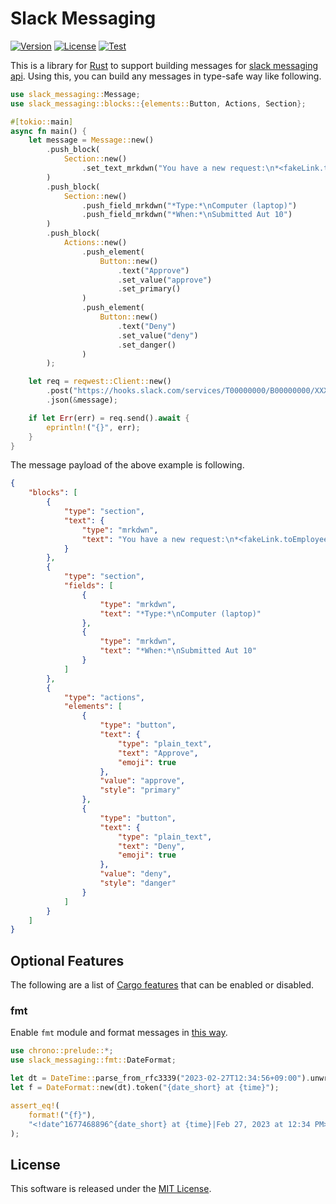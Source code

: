 # Slack Messaging

[![Version](https://img.shields.io/crates/v/slack-messaging)](https://crates.io/crates/slack-messaging)
[![License](https://img.shields.io/crates/l/slack-messaging)](LICENSE)
[![Test](https://img.shields.io/github/actions/workflow/status/kaicoh/slack-messaging/test.yml)](https://github.com/kaicoh/slack-messaging/actions/workflows/test.yml)

This is a library for [Rust](https://www.rust-lang.org/) to support building messages for [slack messaging api](https://api.slack.com/messaging/managing).
Using this, you can build any messages in type-safe way like following.

```rust
use slack_messaging::Message;
use slack_messaging::blocks::{elements::Button, Actions, Section};

#[tokio::main]
async fn main() {
    let message = Message::new()
        .push_block(
            Section::new()
                .set_text_mrkdwn("You have a new request:\n*<fakeLink.toEmployeeProfile.com|Fred Enriquez - New device request>*")
        )
        .push_block(
            Section::new()
                .push_field_mrkdwn("*Type:*\nComputer (laptop)")
                .push_field_mrkdwn("*When:*\nSubmitted Aut 10")
        )
        .push_block(
            Actions::new()
                .push_element(
                    Button::new()
                        .text("Approve")
                        .set_value("approve")
                        .set_primary()
                )
                .push_element(
                    Button::new()
                        .text("Deny")
                        .set_value("deny")
                        .set_danger()
                )
        );

    let req = reqwest::Client::new()
        .post("https://hooks.slack.com/services/T00000000/B00000000/XXXXXXXXXXXXXXXXXXXXXXXX")
        .json(&message);

    if let Err(err) = req.send().await {
        eprintln!("{}", err);
    }
}
```

The message payload of the above example is following.

```json
{
    "blocks": [
        {
            "type": "section",
            "text": {
                "type": "mrkdwn",
                "text": "You have a new request:\n*<fakeLink.toEmployeeProfile.com|Fred Enriquez - New device request>*"
            }
        },
        {
            "type": "section",
            "fields": [
                {
                    "type": "mrkdwn",
                    "text": "*Type:*\nComputer (laptop)"
                },
                {
                    "type": "mrkdwn",
                    "text": "*When:*\nSubmitted Aut 10"
                }
            ]
        },
        {
            "type": "actions",
            "elements": [
                {
                    "type": "button",
                    "text": {
                        "type": "plain_text",
                        "text": "Approve",
                        "emoji": true
                    },
                    "value": "approve",
                    "style": "primary"
                },
                {
                    "type": "button",
                    "text": {
                        "type": "plain_text",
                        "text": "Deny",
                        "emoji": true
                    },
                    "value": "deny",
                    "style": "danger"
                }
            ]
        }
    ]
}
```

## Optional Features

The following are a list of [Cargo features](https://doc.rust-lang.org/stable/cargo/reference/features.html#the-features-section) that can be enabled or disabled.

### fmt

Enable `fmt` module and format messages in [this way](https://api.slack.com/reference/surfaces/formatting).

```rust
use chrono::prelude::*;
use slack_messaging::fmt::DateFormat;

let dt = DateTime::parse_from_rfc3339("2023-02-27T12:34:56+09:00").unwrap();
let f = DateFormat::new(dt).token("{date_short} at {time}");

assert_eq!(
    format!("{f}"),
    "<!date^1677468896^{date_short} at {time}|Feb 27, 2023 at 12:34 PM>"
);
```

## License

This software is released under the [MIT License](LICENSE).
